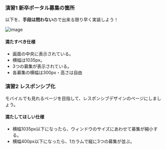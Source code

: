 ### 演習1 新卒ポータル募集の箇所

以下を、**手段は問わない**ので出来る限り早く実装しよう！

![image](https://cloud.githubusercontent.com/assets/4524771/13471754/3dbcadae-e0f5-11e5-9fd0-91a7e835fca1.png)

#### 満たすべき仕様

 - 画面の中央に表示されている。
 - 横幅は1035px。
 - 3つの募集が表示されている。
 - 各募集の横幅は300px・高さは自由

### 演習2 レスポンシブ化

モバイルでも見れるページを目指して、レスポンシブデザインのページにしましょう。

#### 満たしてほしい仕様

 - 横幅1035px以下になったら、ウィンドウのサイズにあわせて募集が縮小する。
 - 横幅400px以下になったら、1カラムで縦に3つの募集が並ぶ。
